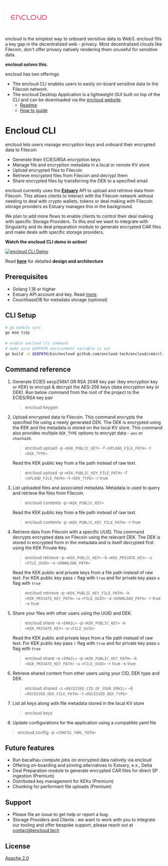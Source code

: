 <img src=".github/EnCloud_RGB-03.png" alt="180Protocol Logo" width="30%" height="30%"/>

encloud is the simplest way to onboard sensitive data to Web3. encloud fills a key gap in the decentralized web - privacy. Most decentralized
clouds like Filecoin, don't offer privacy natively rendering them unuseful for sensitive data.

**encloud solves this.**

encloud has two offerings

- The encloud CLI enables users to easily on-board sensitive data to the Filecoin network.
- The encloud Desktop Application is a lightweight GUI built on top of the CLI and can be downloaded via the [encloud website](https://encloud.tech/).
  - [Readme](cmd/web/README.md)
  - [How to guide](cmd/web/HOWTO.md)

# Encloud CLI

encloud lets users manage encryption keys and onboard their encrypted data to Filecoin

- Generate their ECIES/RSA encryption keys
- Manage file and encryption metadata in a local or remote KV store
- Upload encrypted files to Filecoin
- Retrieve encrypted files from Filecoin and decrypt them
- Share encrypted files by transferring the DEK to a specified email

encloud currently uses the [**Estuary**](https://estuary.tech/) API to upload and retrieve data from Filecoin. This allows clients to interact with the
Filecoin network without needing to deal with crypto wallets, tokens or deal making with Filecoin storage providers as
Estuary manages this in the background.

We plan to add more flows to enable clients to control their deal making with specific Storage Providers.
To this end we want to integrate with Singularity and its deal preparation module to generate encrypted CAR files and make deals
with specific storage providers.

**Watch the encloud CLI demo in action!**

[![encloud CLI Demo](http://img.youtube.com/vi/R-j_533QZ08/0.jpg)](https://www.youtube.com/watch?v=R-j_533QZ08 "encloud CLI Demo")

Read [**here**](docs/DESIGN.md) for detailed **design and architecture**

## Prerequisites

- Golang 1.18 or higher
- Estuary API account and key. Read [more](docs/CONFIG.md).
- CouchbaseDB for metadata storage (optional)

## CLI Setup

```bash
# go module sync
go mod tidy

# enable encloud cli command
# make sure $GOPATH environment variable is set
go build -o $GOPATH/bin/encloud github.com/encloud-tech/encloud/cmd/cli
```

## Command reference

1. Generate ECIES secp256k1 OR RSA 2048 key pair (key encryption key or KEK) to encrypt & decrypt the AES-256 keys (data encryption key or DEK). Run below command from the root of the project to the ECIES/RSA key pair

   > encloud keygen

2. Upload encrypted data to Filecoin. This command encrypts the specified file using a newly generated DEK. The DEK is encrypted using the KEK and the metadata is stored on the local KV store.
   This command also provides multiple `DEK_TYPE` options to encrypt data - `aes` or `chacha20`.

   > encloud upload -p `<KEK_PUBLIC_KEY>` -f `<UPLOAD_FILE_PATH>` -t `<DEK_TYPE>`

   Read the KEK public key from a file path instead of raw text.

   > encloud upload -p `<KEK_PUBLIC_KEY_FILE_PATH>` -f `<UPLOAD_FILE_PATH>` -t `<DEK_TYPE>` -r true

3. List uploaded files and associated metadata. Metadata is used to query and retrieve the files from Filecoin.

   > encloud contents -p `<KEK_PUBLIC_KEY>`

   Read the KEK public key from a file path instead of raw text.

   > encloud contents -p `<KEK_PUBLIC_KEY_FILE_PATH>` -r true

4. Retrieve data from Filecoin with a specific UUID. This command decrypts encrypted data on Filecoin using the relevant DEK. The DEK is stored in encrypted form in the metadata and is itself decrypted first using the KEK Private Key.

   > encloud retrieve -p `<KEK_PUBLIC_KEY>` -k `<KEK_PRIVATE_KEY>` -u `<FILE_UUID>` -s `<DOWNLOAD_PATH>`

   Read the KEK public and private keys from a file path instead of raw text. For KEK public key pass `r` flag with `true` and for private key pass `o` flag with `true`

   > encloud retrieve -p `<KEK_PUBLIC_KEY_FILE_PATH>` -k `<KEK_PRIVATE_KEY_PATH>` -u `<FILE_UUID>` -s `<DOWNLOAD_PATH>` -r true -o true

5. Share your files with other users using the UUID and DEK.

   > encloud share -e `<EMAIL>` -p `<KEK_PUBLIC_KEY>` -k `<KEK_PRIVATE_KEY>` -u `<FILE_UUID>`

   Read the KEK public and private keys from a file path instead of raw text. For KEK public key pass `r` flag with `true` and for private key pass `o` flag with `true`

   > encloud share -e `<EMAIL>` -p `<KEK_PUBLIC_KEY_PATH>` -k `<KEK_PRIVATE_KEY_PATH>` -u `<FILE_UUID>` -r true -o true

6. Retrieve shared content from other users using your CID, DEK type and DEK.

   > encloud shared -c `<RECEIVED_CID_OF_YOUR_EMAIL>` -d `<RECEIVED_DEK_FILE_PATH>` -t `<RECEIVED_DEK_TYPE>`

7. List all keys along with file metadata stored in the local KV store

   > encloud keys

8. Update configurations for the application using a compatible yaml file

> encloud config -p `<CONFIG_YAML_PATH>`

## Future features

- Run bacalhau compute jobs on encrypted data natively via encloud
- Offering on-boarding and pinning alternatives to Estuary, e.x., Delta
- Deal Preparation module to generate encrypted CAR files for direct SP ingestion (Premium)
- Distributed key management for KEKs (Premium)
- Chunking for performant file uploads (Premium)

## Support

- Please file an issue to get help or report a bug.
- Storage Providers and Clients : we want to work with you to integrate our tooling and offer bespoke support, please reach
  out at [contact@encloud.tech](mailto:contact@encloud.tech)

## License

[Apache 2.0](https://github.com/encloud-tech/encloud/blob/main/LICENSE)
